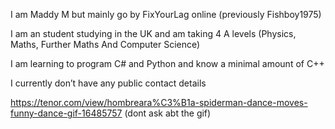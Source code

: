 I am Maddy M but mainly go by FixYourLag online (previously Fishboy1975)

I am an student studying in the UK and am taking 4 A levels (Physics, Maths, Further Maths And Computer Science)

I am learning to program C# and Python and know a minimal amount of C++

I currently don’t have any public contact details

https://tenor.com/view/hombreara%C3%B1a-spiderman-dance-moves-funny-dance-gif-16485757
(dont ask abt the gif)
